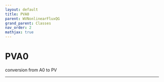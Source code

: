 ```yaml
---
layout: default
title: PVA0
parent: WVNonlinearFluxQG
grand_parent: Classes
nav_order: 2
mathjax: true
---
```


#  PVA0

conversion from A0 to PV


---

